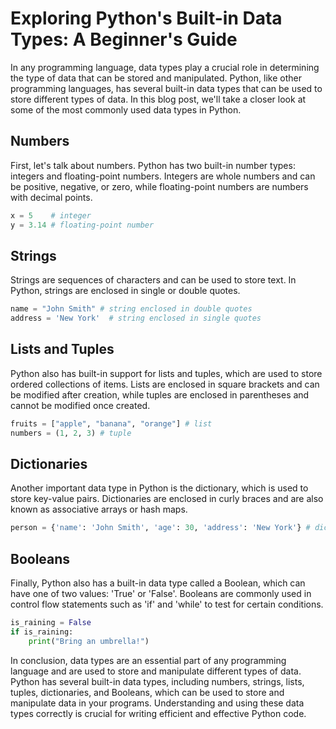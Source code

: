 # Exploring Python's Built-in Data Types: A Beginner's Guide

In any programming language, data types play a crucial role in determining the type of data that can be stored and manipulated. 
Python, like other programming languages, has several built-in data types that can be used to store different types of data.
In this blog post, we'll take a closer look at some of the most commonly used data types in Python.

## Numbers
First, let's talk about numbers. Python has two built-in number types: integers and floating-point numbers. 
Integers are whole numbers and can be positive, negative, or zero, while floating-point numbers are numbers with decimal points.

````python
x = 5    # integer
y = 3.14 # floating-point number
````

## Strings

Strings are sequences of characters and can be used to store text. In Python, strings are enclosed in single or double quotes.

````python
name = "John Smith" # string enclosed in double quotes
address = 'New York'  # string enclosed in single quotes
````

## Lists and Tuples

Python also has built-in support for lists and tuples, which are used to store ordered collections of items. 
Lists are enclosed in square brackets and can be modified after creation, while tuples are enclosed in parentheses and cannot be modified once created.

````python
fruits = ["apple", "banana", "orange"] # list
numbers = (1, 2, 3) # tuple
````

## Dictionaries

Another important data type in Python is the dictionary, which is used to store key-value pairs. 
Dictionaries are enclosed in curly braces and are also known as associative arrays or hash maps.

````python
person = {'name': 'John Smith', 'age': 30, 'address': 'New York'} # dictionary
````

## Booleans

Finally, Python also has a built-in data type called a Boolean, which can have one of two values: 'True' or 'False'. 
Booleans are commonly used in control flow statements such as 'if' and 'while' to test for certain conditions.

````python
is_raining = False
if is_raining:
    print("Bring an umbrella!")
````

In conclusion, data types are an essential part of any programming language and are used to store and manipulate different types of data. 
Python has several built-in data types, including numbers, strings, lists, tuples, dictionaries, 
and Booleans, which can be used to store and manipulate data in your programs. 
Understanding and using these data types correctly is crucial for writing efficient and effective Python code.
